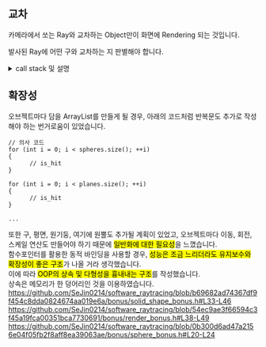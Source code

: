 

## 교차

카메라에서 쏘는 Ray와 교차하는 Object만이 화면에 Rendering 되는 것입니다.  

발사된 Ray에 어떤 구와 교차하는 지 판별해야 합니다.

<details>
  <summary>call stack 및 설명</summary>  
  https://github.com/SeJin0214/software_raytracing/blob/1edeffc7ce8ad6c8f460188826a69a7d20f27729/bonus/render_bonus.c#L27  
  https://github.com/SeJin0214/software_raytracing/blob/1edeffc7ce8ad6c8f460188826a69a7d20f27729/bonus/render_bonus.h#L52  
  https://github.com/SeJin0214/software_raytracing/blob/1edeffc7ce8ad6c8f460188826a69a7d20f27729/bonus/render_bonus.h#L34  
  <br>  
  모든 구 오브젝트를 직선의 벡터 방정식과 구의 방정식을 이용하여 판별합니다.  
  해가 2개라면 교차되는 것이고, 해가 양수여야 앞에 있어야 합니다. 또한 기존의 값보다 작아야 카메라에 제일 가까운 것으로 판별됩니다.  
  https://github.com/SeJin0214/software_raytracing/blob/1edeffc7ce8ad6c8f460188826a69a7d20f27729/bonus/sphere_bonus.c#L51-L76  

  > 평면, 원기둥, 원뿔 모두 각자의 방정식을 이용해 판별합니다.
  
</details>


## 확장성

오브젝트마다 담을 ArrayList를 만들게 될 경우, 아래의 코드처럼 반복문도 추가로 작성해야 하는 번거로움이 있었습니다.  

```
// 의사 코드
for (int i = 0; i < spheres.size(); ++i)
{
      // is_hit
}

for (int i = 0; i < planes.size(); ++i)
{
      // is_hit
}

...

```
또한 구, 평면, 원기둥, 여기에 원뿔도 추가될 계획이 있었고, 오브젝트마다 이동, 회전, 스케일 연산도 만들어야 하기 때문에 <mark>일반화에 대한 필요성</mark>을 느꼈습니다.  
함수포인터를 활용한 동적 바인딩을 사용할 경우, <mark>성능은 조금 느리더라도 유지보수와 확장성이 좋은 구조</mark>가 나올 거라 생각했습니다.  
이에 따라 <mark>OOP의 상속 및 다형성을 흉내내는 구조</mark>를 작성했습니다.  
상속은 메모리가 한 덩어리인 것을 이용하였습니다.  
https://github.com/SeJin0214/software_raytracing/blob/b69682ad74367df9f454c8dda0824674aa019e6a/bonus/solid_shape_bonus.h#L33-L46
https://github.com/SeJin0214/software_raytracing/blob/54ec9ae3f66594c3f45a19fca00351bca7730691/bonus/render_bonus.h#L38-L49
https://github.com/SeJin0214/software_raytracing/blob/0b300d6ad47a2156e04f05fb2f8aff8ea39063ae/bonus/sphere_bonus.h#L20-L24



